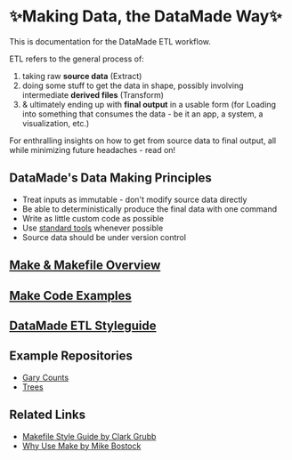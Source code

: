 # :sparkles:Making Data, the DataMade Way:sparkles:

This is documentation for the DataMade ETL workflow.

ETL refers to the general process of:

1. taking raw **source data** (Extract)
2. doing some stuff to get the data in shape, possibly involving intermediate **derived files** (Transform)
3. & ultimately ending up with **final output** in a usable form (for Loading into something that consumes the data - be it an app, a system, a visualization, etc.)

For enthralling insights on how to get from source data to final output, all while minimizing future headaches - read on!

## DataMade's Data Making Principles

- Treat inputs as immutable - don't modify source data directly
- Be able to deterministically produce the final data with one command 
- Write as little custom code as possible 
- Use [standard tools](#standard-toolkit) whenever possible
- Source data should be under version control

## [Make & Makefile Overview](https://github.com/datamade/data-making-guidelines/blob/master/make.md)

## [Make Code Examples](http://datamade.github.io/data-making-guidelines/)

## [DataMade ETL Styleguide](https://github.com/datamade/data-making-guidelines/blob/master/styleguide.md)

## Example Repositories
- [Gary Counts](https://github.com/datamade/gary-counts-data)
- [Trees](https://github.com/fgregg/trees)

## Related Links
- [Makefile Style Guide by Clark Grubb](http://clarkgrubb.com/makefile-style-guide#data-workflows)
- [Why Use Make by Mike Bostock](http://bost.ocks.org/mike/make/)
